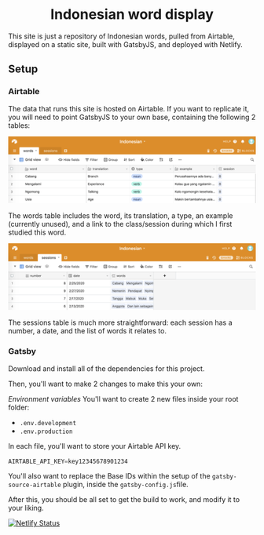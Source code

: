 <h1 align="center">
  Indonesian word display
</h1>

This site is just a repository of Indonesian words, pulled from Airtable, displayed on a static site, built with GatsbyJS, and deployed with Netlify. 

## Setup

### Airtable
The data that runs this site is hosted on Airtable. If you want to replicate it, you will need to point GatsbyJS to your own base, containing the following 2 tables:

![Words table setup](https://github.com/theoBLT/indonesian/blob/master/README_images/words_table_setup.png)

The words table includes the word, its translation, a type, an example (currently unused), and a link to the class/session during which I first studied this word. 

![Sessions table setup](https://github.com/theoBLT/indonesian/blob/master/README_images/sessions_table_setup.png)

The sessions table is much more straightforward: each session has a number, a date, and the list of words it relates to. 

### Gatsby
Download and install all of the dependencies for this project. 

Then, you'll want to make 2 changes to make this your own: 

*Environment variables* 
You'll want to create 2 new files inside your root folder: 
* `.env.development`
* `.env.production`

In each file, you'll want to store your Airtable API key.

``` javascript
AIRTABLE_API_KEY=key12345678901234
```

You'll also want to replace the Base IDs within the setup of the `gatsby-source-airtable` plugin, inside the `gatsby-config.js`file.

After this, you should be all set to get the build to work, and modify it to your liking. 


[![Netlify Status](https://api.netlify.com/api/v1/badges/c21155b7-2c84-45c3-8f48-aa305d45801e/deploy-status)](https://app.netlify.com/sites/lucid-curie-27eb3e/deploys)